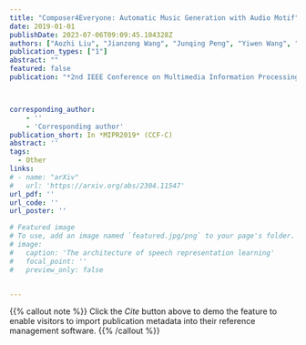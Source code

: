 ```yaml
---
title: "Composer4Everyone: Automatic Music Generation with Audio Motif"
date: 2019-01-01
publishDate: 2023-07-06T09:09:45.104328Z
authors: ["Aozhi Liu", "Jianzong Wang", "Junqing Peng", "Yiwen Wang", "Yaqi Mei", "Xiaojing Liang", "Zimin Xia", "Jing Xiao"]
publication_types: ["1"]
abstract: ""
featured: false
publication: "*2nd IEEE Conference on Multimedia Information Processing and Retrieval*"



corresponding_author:
    - ''
    - 'Corresponding author'
publication_short: In *MIPR2019* (CCF-C)
abstract: ''
tags:
  - Other
links:
# - name: "arXiv"
#   url: 'https://arxiv.org/abs/2304.11547'
url_pdf: ''
url_code: ''
url_poster: ''

# Featured image
# To use, add an image named `featured.jpg/png` to your page's folder.
# image:
#   caption: 'The architecture of speech representation learning'
#   focal_point: ''
#   preview_only: false


---
```


{{% callout note %}}
Click the _Cite_ button above to demo the feature to enable visitors to import publication metadata into their reference management software.
{{% /callout %}}



